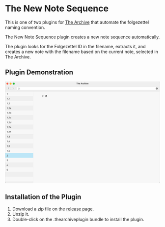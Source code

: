# The New Note Sequence
This is one of two plugins for [The Archive](https://zettelkasten.de/the-archive/) that automate the folgezettel naming convention.

The New Note Sequence plugin creates a new note sequence automatically.

The plugin looks for the Folgezettel ID in the filename, extracts it, and creates a new note with the filename based on the current note, selected in The Archive.

## Plugin Demonstration

![The New Note Sequence Plugin](new_note_sequence.gif)

## Installation of the Plugin

1. Download a zip file on the [release page](https://github.com/faultseeker/new_note_sequence/releases/).
2. Unzip it.
3. Double-click on the .thearchiveplugin bundle to install the plugin.
